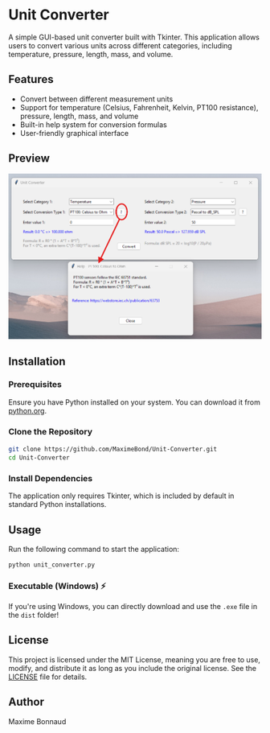 # Unit Converter

A simple GUI-based unit converter built with Tkinter. This application allows users to convert various units across different categories, including temperature, pressure, length, mass, and volume.

## Features
- Convert between different measurement units
- Support for temperature (Celsius, Fahrenheit, Kelvin, PT100 resistance), pressure, length, mass, and volume
- Built-in help system for conversion formulas
- User-friendly graphical interface

## Preview
![Unit Converter Screenshot](screenshot.png)

## Installation
### Prerequisites
Ensure you have Python installed on your system. You can download it from [python.org](https://www.python.org/).

### Clone the Repository
```sh
git clone https://github.com/MaximeBond/Unit-Converter.git
cd Unit-Converter
```

### Install Dependencies
The application only requires Tkinter, which is included by default in standard Python installations.

## Usage
Run the following command to start the application:
```sh
python unit_converter.py
```

### Executable (Windows) ⚡
If you're using Windows, you can directly download and use the `.exe` file in the `dist` folder!

## License
This project is licensed under the MIT License, meaning you are free to use, modify, and distribute it as long as you include the original license. See the [LICENSE](LICENSE) file for details.

## Author
Maxime Bonnaud
